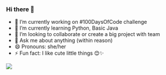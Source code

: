 ### Hi there 👋



- 🔭 I’m currently working on #100DaysOfCode challenge
- 🌱 I’m currently learning Python, Basic Java
- 👯 I’m looking to collaborate or create a big project with team 
- 💬 Ask me about anything (within reason)
- 😄 Pronouns: she/her
- ⚡ Fun fact: I like cute little things 😊✨

![](https://leetcard.rudenkoliliia13.cool/rudenkoliliia13?cache=0)

